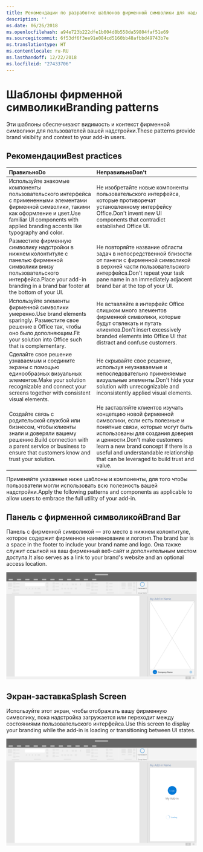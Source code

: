 ```yaml
---
title: Рекомендации по разработке шаблонов фирменной символики для надстроек Office
description: ''
ms.date: 06/26/2018
ms.openlocfilehash: a94e723b222dfe1b004d8b558da59804faf51e69
ms.sourcegitcommit: 6f53df6f3ee91e084cd5160bb48afbbd49743b7e
ms.translationtype: HT
ms.contentlocale: ru-RU
ms.lasthandoff: 12/22/2018
ms.locfileid: "27433706"
---
```

# <a name="branding-patterns"></a><span data-ttu-id="dc179-102">Шаблоны фирменной символики</span><span class="sxs-lookup"><span data-stu-id="dc179-102">Branding patterns</span></span>

<span data-ttu-id="dc179-103">Эти шаблоны обеспечивают видимость и контекст фирменной символики для пользователей вашей надстройки.</span><span class="sxs-lookup"><span data-stu-id="dc179-103">These patterns provide brand visibilty and context to your add-in users.</span></span> 

## <a name="best-practices"></a><span data-ttu-id="dc179-104">Рекомендации</span><span class="sxs-lookup"><span data-stu-id="dc179-104">Best practices</span></span>

|<span data-ttu-id="dc179-105">Правильно</span><span class="sxs-lookup"><span data-stu-id="dc179-105">Do</span></span> |<span data-ttu-id="dc179-106">Неправильно</span><span class="sxs-lookup"><span data-stu-id="dc179-106">Don't</span></span>|
|:---- |:----|
| <span data-ttu-id="dc179-107">Используйте знакомые компоненты пользовательского интерфейса с примененными элементами фирменной символики, такими как оформление и цвет.</span><span class="sxs-lookup"><span data-stu-id="dc179-107">Use familiar UI components with applied branding accents like typography and color.</span></span> | <span data-ttu-id="dc179-108">Не изобретайте новые компоненты пользовательского интерфейса, которые противоречат установленному интерфейсу Office.</span><span class="sxs-lookup"><span data-stu-id="dc179-108">Don't invent new UI components that contradict established Office UI.</span></span> | 
| <span data-ttu-id="dc179-109">Разместите фирменную символику надстройки в нижнем колонтитуле с панелью фирменной символики внизу пользовательского интерфейса.</span><span class="sxs-lookup"><span data-stu-id="dc179-109">Place your add-in branding in a brand bar footer at the bottom of your UI.</span></span> | <span data-ttu-id="dc179-110">Не повторяйте название области задач в непосредственной близости от панели с фирменной символикой в верхней части пользовательского интерфейса.</span><span class="sxs-lookup"><span data-stu-id="dc179-110">Don't repeat your task pane name in an immediately adjacent brand bar at the top of your UI.</span></span> |
| <span data-ttu-id="dc179-111">Используйте элементы фирменной символики умеренно.</span><span class="sxs-lookup"><span data-stu-id="dc179-111">Use brand elements sparingly.</span></span> <span data-ttu-id="dc179-112">Разместите свое решение в Office так, чтобы оно было дополняющим.</span><span class="sxs-lookup"><span data-stu-id="dc179-112">Fit your solution into Office such that is complementary.</span></span> | <span data-ttu-id="dc179-113">Не вставляйте в интерфейс Office слишком много элементов фирменной символики, которые будут отвлекать и путать клиентов.</span><span class="sxs-lookup"><span data-stu-id="dc179-113">Don't insert excessively branded elements into Office UI that distract and confuse customers.</span></span> |
| <span data-ttu-id="dc179-114">Сделайте свое решение узнаваемым и соедините экраны с помощью единообразных визуальных элементов.</span><span class="sxs-lookup"><span data-stu-id="dc179-114">Make your solution recognizable and connect your screens together with consistent visual elements.</span></span> | <span data-ttu-id="dc179-115">Не скрывайте свое решение, используя неузнаваемые и непоследовательно применяемые визуальные элементы.</span><span class="sxs-lookup"><span data-stu-id="dc179-115">Don't hide your solution with unrecognizable and inconsistently applied visual elements.</span></span> |
| <span data-ttu-id="dc179-116">Создайте связь с родительской службой или бизнесом, чтобы клиенты знали и доверяли вашему решению.</span><span class="sxs-lookup"><span data-stu-id="dc179-116">Build connection with a parent service or business to ensure that customers know and trust your solution.</span></span> | <span data-ttu-id="dc179-117">Не заставляйте клиентов изучать концепцию новой фирменной символики, если есть полезные и понятные связи, которые могут быть использованы для создания доверия и ценности.</span><span class="sxs-lookup"><span data-stu-id="dc179-117">Don't make customers learn a new brand concept if there is a useful and understandable relationship that can be leveraged to build trust and value.</span></span> |


<span data-ttu-id="dc179-118">Применяйте указанные ниже шаблоны и компоненты, для того чтобы пользователи могли использовать всю полезность вашей надстройки.</span><span class="sxs-lookup"><span data-stu-id="dc179-118">Apply the following patterns and components as applicable to allow users to embrace the full utility of your add-in.</span></span>


## <a name="brand-bar"></a><span data-ttu-id="dc179-119">Панель с фирменной символикой</span><span class="sxs-lookup"><span data-stu-id="dc179-119">Brand Bar</span></span>

<span data-ttu-id="dc179-120">Панель с фирменной символикой — это место в нижнем колонтитуле, которое содержит фирменное наименование и логотип.</span><span class="sxs-lookup"><span data-stu-id="dc179-120">The brand bar is a space in the footer to include your brand name and logo.</span></span> <span data-ttu-id="dc179-121">Она также служит ссылкой на ваш фирменный веб-сайт и дополнительным местом доступа.</span><span class="sxs-lookup"><span data-stu-id="dc179-121">It also serves as a link to your brand's website and an optional access location.</span></span>

![Панель с фирменной символикой: спецификации для области задач рабочего стола](../images/add-in-brand-bar.png)

## <a name="splash-screen"></a><span data-ttu-id="dc179-123">Экран-заставка</span><span class="sxs-lookup"><span data-stu-id="dc179-123">Splash Screen</span></span>

<span data-ttu-id="dc179-124">Используйте этот экран, чтобы отображать вашу фирменную символику, пока надстройка загружается или переходит между состояниями пользовательского интерфейса.</span><span class="sxs-lookup"><span data-stu-id="dc179-124">Use this screen to display your branding while the add-in is loading or transitioning between UI states.</span></span>

![Экран-заставка с фирменной символикой: спецификации для области задач рабочего стола](../images/add-in-splash-screen.png)